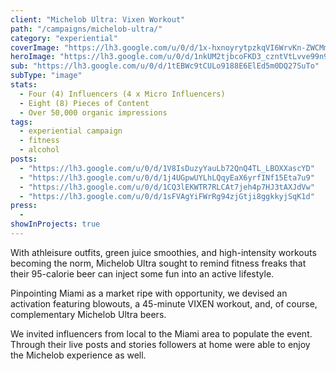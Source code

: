 ```yaml
---
client: "Michelob Ultra: Vixen Workout"
path: "/campaigns/michelob-ultra/"
category: "experiential"
coverImage: "https://lh3.google.com/u/0/d/1x-hxnoyrytpzkqVI6WrvKn-ZWCMmPhWp"
heroImage: "https://lh3.google.com/u/0/d/1nkUM2tjbcoFKD3_czntVtLvve99n9WDb"
sub: "https://lh3.google.com/u/0/d/1tEBWc9tCULo9188E6ElEd5m0DQ27SuTo"
subType: "image"
stats:
  - Four (4) Influencers (4 x Micro Influencers)
  - Eight (8) Pieces of Content
  - Over 50,000 organic impressions
tags:
  - experiential campaign
  - fitness
  - alcohol
posts:
  - "https://lh3.google.com/u/0/d/1V8IsDuzyYauLb72QnQ4TL_LBOXXascYD"
  - "https://lh3.google.com/u/0/d/1j4UGpwUYLhLQqyEaX6yrfINf15Eta7u9"
  - "https://lh3.google.com/u/0/d/1CQ3lEKWTR7RLCAt7jeh4p7HJ3tAXJdVw"
  - "https://lh3.google.com/u/0/d/1sFVAgYiFWrRg94zjGtji8ggkkyjSqK1d"
press:
  -
showInProjects: true
---
```


With athleisure outfits, green juice smoothies, and high-intensity workouts becoming the norm, Michelob Ultra sought to remind fitness freaks that their 95-calorie beer can inject some fun into an active lifestyle.

Pinpointing Miami as a market ripe with opportunity, we devised an activation featuring blowouts, a 45-minute VIXEN workout, and, of course, complementary Michelob Ultra beers.

We invited influencers from local to the Miami area to populate the event. Through their live posts and stories followers at home were able to enjoy the Michelob experience as well.
